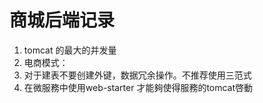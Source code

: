 # 商城后端记录

1. tomcat 的最大的并发量
2. 电商模式：
3. 对于建表不要创建外键，数据冗余操作。不推荐使用三范式
4. 在微服務中使用web-starter 才能夠使得服務的tomcat啓動
